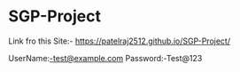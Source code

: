 # SGP-Project

Link fro this Site:-   https://patelraj2512.github.io/SGP-Project/

   UserName:-test@example.com
   Password:-Test@123
